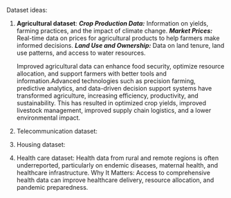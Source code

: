 Dataset ideas:
1. **Agricultural dataset**:
	***Crop Production Data:*** Information on yields, farming practices, and the impact of climate change.
	***Market Prices:*** Real-time data on prices for agricultural products to help farmers make informed decisions.
	***Land Use and Ownership:*** Data on land tenure, land use patterns, and access to water resources.

	Improved agricultural data can enhance food security, optimize resource allocation, and support farmers with better 		tools and information.Advanced technologies such as precision farming, predictive analytics, and data-driven decision
	support systems have transformed agriculture, increasing efficiency, productivity, and sustainability. This has
	resulted in optimized crop yields, improved livestock management, improved supply chain logistics, and a lower			environmental impact.

3. Telecommunication dataset:
4. Housing dataset:
5. Health care dataset: Health data from rural and remote regions is often underreported, particularly on endemic diseases, maternal health, and healthcare infrastructure.
Why It Matters: Access to comprehensive health data can improve healthcare delivery, resource allocation, and pandemic preparedness.
